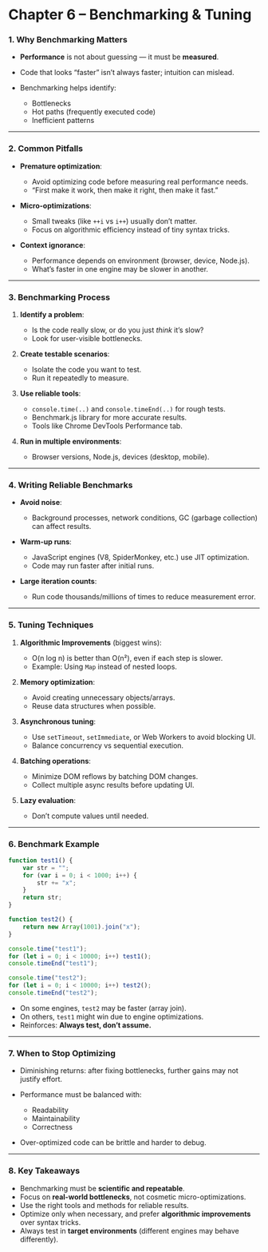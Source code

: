 # Chapter 6 – Benchmarking & Tuning

### 1. Why Benchmarking Matters

-   **Performance** is not about guessing — it must be **measured**.
-   Code that looks “faster” isn’t always faster; intuition can mislead.
-   Benchmarking helps identify:

    -   Bottlenecks
    -   Hot paths (frequently executed code)
    -   Inefficient patterns

---

### 2. Common Pitfalls

-   **Premature optimization**:

    -   Avoid optimizing code before measuring real performance needs.
    -   “First make it work, then make it right, then make it fast.”

-   **Micro-optimizations**:

    -   Small tweaks (like `++i` vs `i++`) usually don’t matter.
    -   Focus on algorithmic efficiency instead of tiny syntax tricks.

-   **Context ignorance**:

    -   Performance depends on environment (browser, device, Node.js).
    -   What’s faster in one engine may be slower in another.

---

### 3. Benchmarking Process

1. **Identify a problem**:

    - Is the code really slow, or do you just _think_ it’s slow?
    - Look for user-visible bottlenecks.

2. **Create testable scenarios**:

    - Isolate the code you want to test.
    - Run it repeatedly to measure.

3. **Use reliable tools**:

    - `console.time(..)` and `console.timeEnd(..)` for rough tests.
    - Benchmark.js library for more accurate results.
    - Tools like Chrome DevTools Performance tab.

4. **Run in multiple environments**:

    - Browser versions, Node.js, devices (desktop, mobile).

---

### 4. Writing Reliable Benchmarks

-   **Avoid noise**:

    -   Background processes, network conditions, GC (garbage collection) can affect results.

-   **Warm-up runs**:

    -   JavaScript engines (V8, SpiderMonkey, etc.) use JIT optimization.
    -   Code may run faster after initial runs.

-   **Large iteration counts**:

    -   Run code thousands/millions of times to reduce measurement error.

---

### 5. Tuning Techniques

1. **Algorithmic Improvements** (biggest wins):

    - O(n log n) is better than O(n²), even if each step is slower.
    - Example: Using `Map` instead of nested loops.

2. **Memory optimization**:

    - Avoid creating unnecessary objects/arrays.
    - Reuse data structures when possible.

3. **Asynchronous tuning**:

    - Use `setTimeout`, `setImmediate`, or Web Workers to avoid blocking UI.
    - Balance concurrency vs sequential execution.

4. **Batching operations**:

    - Minimize DOM reflows by batching DOM changes.
    - Collect multiple async results before updating UI.

5. **Lazy evaluation**:

    - Don’t compute values until needed.

---

### 6. Benchmark Example

```js
function test1() {
    var str = "";
    for (var i = 0; i < 1000; i++) {
        str += "x";
    }
    return str;
}

function test2() {
    return new Array(1001).join("x");
}

console.time("test1");
for (let i = 0; i < 10000; i++) test1();
console.timeEnd("test1");

console.time("test2");
for (let i = 0; i < 10000; i++) test2();
console.timeEnd("test2");
```

-   On some engines, `test2` may be faster (array join).
-   On others, `test1` might win due to engine optimizations.
-   Reinforces: **Always test, don’t assume.**

---

### 7. When to Stop Optimizing

-   Diminishing returns: after fixing bottlenecks, further gains may not justify effort.
-   Performance must be balanced with:

    -   Readability
    -   Maintainability
    -   Correctness

-   Over-optimized code can be brittle and harder to debug.

---

### 8. Key Takeaways

-   Benchmarking must be **scientific and repeatable**.
-   Focus on **real-world bottlenecks**, not cosmetic micro-optimizations.
-   Use the right tools and methods for reliable results.
-   Optimize only when necessary, and prefer **algorithmic improvements** over syntax tricks.
-   Always test in **target environments** (different engines may behave differently).
